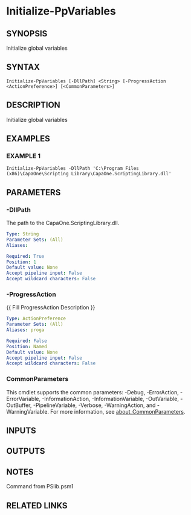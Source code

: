 # Initialize-PpVariables

## SYNOPSIS
Initialize global variables

## SYNTAX

```
Initialize-PpVariables [-DllPath] <String> [-ProgressAction <ActionPreference>] [<CommonParameters>]
```

## DESCRIPTION
Initialize global variables

## EXAMPLES

### EXAMPLE 1
```
Initialize-PpVariables -DllPath 'C:\Program Files (x86)\CapaOne\Scripting Library\CapaOne.ScriptingLibrary.dll'
```

## PARAMETERS

### -DllPath
The path to the CapaOne.ScriptingLibrary.dll.

```yaml
Type: String
Parameter Sets: (All)
Aliases:

Required: True
Position: 1
Default value: None
Accept pipeline input: False
Accept wildcard characters: False
```

### -ProgressAction
{{ Fill ProgressAction Description }}

```yaml
Type: ActionPreference
Parameter Sets: (All)
Aliases: proga

Required: False
Position: Named
Default value: None
Accept pipeline input: False
Accept wildcard characters: False
```

### CommonParameters
This cmdlet supports the common parameters: -Debug, -ErrorAction, -ErrorVariable, -InformationAction, -InformationVariable, -OutVariable, -OutBuffer, -PipelineVariable, -Verbose, -WarningAction, and -WarningVariable. For more information, see [about_CommonParameters](http://go.microsoft.com/fwlink/?LinkID=113216).

## INPUTS

## OUTPUTS

## NOTES
Command from PSlib.psm1

## RELATED LINKS
